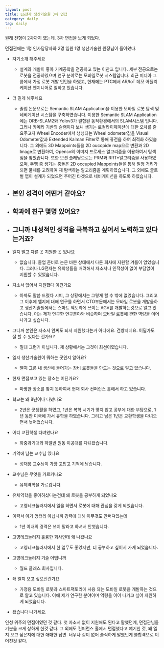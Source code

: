 ```yaml
---
layout: post
title: LG전자 생산기술원 3차 면접
category: daily
tag: daily
---
```


원래 전형이 2차까지 였는데. 3차 면접을 보게 되었다.

면접관에는 1명 인사담당자와 2명 임원 1명 생산기술원 원장님이 들어왔다.


- 자기소개 해주세요
  - 설계와 개발이 좋아 기계공학을 전공하고 있는 이찬교 입니다. 세부 전공으로는 로봇을 전공하였으며 연구 분야로는 모바일로봇 시스템입니다. 최근 미디아 그룹에서 가정 로봇 개발 인턴을 하였고, 현재에는 PTC에서 AR/IoT 데모 어플리케이션 엔지니어로 일하고 있습니다.

- 더 길게 해주세요
  - 졸업 논문으로는 Semantic SLAM Application을 이용한 모바일 로봇 탐색 및 네비게이션 시스템을 구축하였습니다. 이용한 Semantic SLAM Application에는 ORB-SLAM2와 Yolov3가 결합된 동적환경에서의 SLAM시스템 입니다. 그러나 카메라 기반의 슬램이다 보니 생기는 로컬라이제이션에 대한 오차를 줄요주고자 Wheel Encoder에서 생성되는 Wheel odometer값을 Visual Odometer값과 Extended Kalman Filter로 통해 퓨전을 하여 최적화 하였습니다. 그 외에도 3D Mappoints들을 2D ouccpide map으로 변환과 2D Image로 변환하여, Opencv의 이미지 프로세스 알고리즘을 이용하여서 탐색점을 찾았습니다. 또한 모션 플래닝으로는 PRM과 RRT*알고리즘을 사용하였으며, 주행 중 생기는 충돌은 2D occupied Mappoints들을 통해 일정 거리가 되면 물체를 고려하여 재 탐색하는 알고리즘을 계획하였습니다. 그 외에도 글로벌 맵이 설계가 되었으면 주어진 타겟으로 네비게이션을 하도록 하였습니다.

- 본인 성격이 어떤거 같아요?
  -

- 학과에 친구 몇명 있어요?
  -

- 그니까 내성적인 성격을 극복하고 싶어서 노력하고 있다는거죠?
  -


- 엘지 말고 다른 곳 지원한 곳 있나요
  - 없습니다. 졸업 준비로 논문 바쁜 상태에서 다른 회사에 지원할 겨를이 없었습니다. 그러나 LG전자는 유학생들을 배려해서 자소서나 인적성이 없어 부담없이 지원할 수 있었습니다.

- 자소서 없어서 지원했다 이건가요
  - 아까도 말씀 드렸다 시피, 그 상황에서는 그렇게 할 수 밖에 없었습니다. 그리고 그 이후에 엘지에 대해 연구를 하면서 CTO부문에서는 모바일 로봇을 개발을하고 생산기술원에서는 스마트 팩토리에 쓰이는 AGV를 개발하는것으로 알고 있습니다. 이는 제가 연구한 연구분야와 비슷하며 모바일 로봇에 관한 역량을 이어나가고 싶습니다.

- 그니까 본인은 자소서 안써도 되서 지원했다는거 아니에요. 건방지네요. 어딜가도 잘 할 수 있다는 건가요?
    - 절대 그런거 아닙니다. 제 상황에서는 그것이 최선이였습니다.

- 엘지 생산기술원이 뭐하는 곳인지 알아요?
  - 엘지 그룹 내 생산에 들어가는 장비 로봇들을 만드는 것으로 알고 있습니다.

- 현재 면접보고 있는 장소는 어딘가요?
  - 마땅한 장소를 찾지 못하여서 현재 회사 컨퍼런스 홀에서 하고 있습니다.

- 학교는 왜 8년이나 다녔나요
  - 2년은 군생활을 하였고, 1년은 복학 시기가 맞지 않고 공부에 대한 부담으로, 1년 동안 미국에 가서 유학을 하였습니다. 그리고 남은 1년은 교환학생을 다녀오면서 늦어졌습니다.

- 어디 교환학생 다녀왔나요
  - 화중과기대와 하얼빈 원동 이공대를 다녀왔습니다.

- 기억에 남는 교수님 있나요
  - 성재용 교수님이 가장 고맙고 기억에 남습니다.

- 교수님은 무엇을 가르키나요
  - 유체역학을 가르킵니다.

- 유체역학을 좋아하셨다는건데 왜 로봇을 공부하게 되었나요
  - 고영테크놀러지에서 일을 하면서 로봇에 대해 관심을 갖게 되었습니다.

- 이력서 이거 엉터리 아닙니까 경력에 대해 아무것도 안써져있는데
  - 1년 이내의 경력은 쓰지 말라고 하셔서 안썻습니다.

- 고영테크놀러지 훌륭한 회사인데 왜 나왔나요
  - 고영테크놀러지에서 한 업무도 좋았지만, 더 공부하고 싶어서 가게 되었습니다.

- 고영테크놀러지 기술 어떱니까
  - 월드 클래스 회사입니다.

- 왜 엘지 오고 싶으신건가요
  - 가정용 모바일 로봇과 스마트팩토리에 사용 되는 모바일 로봇을 개발하는 것으로 알고 있습니다. 이에 제가 연구한 분야이며 역량을 이어 나가고 싶어 지원하게 되었습니다.

- 됐습니다 나가세요.


인성 위주의 면접이였던 것 같다. 첫 자소서 없이 지원해도 된다고 말했던게, 면접관님들 기분을 크게 상하게 한것 같다. 그 외에도 컨퍼런스 홀에서 면접했다고 얘기한 것, 왜 엘지 오고 싶은지에 대한 애매한 답변. 너무나 겉이 없어 솔직하게 말했던게 불합격으로 이어진것 같다. 
